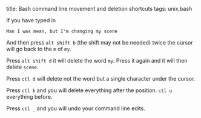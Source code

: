 title: Bash command line movement and deletion shortcuts
tags: unix,bash

If you have typed in

```
Man I was mean, but I'm changing my scene
```

And then press `alt shift b` (the shift may not be needed) twice the cursor will go back to the `m` of `my`. 

Press `alt shift d` it will delete the word `my`. Press it again and it will then delete `scene`.

Press `ctl d` will delete not the word but a single character under the cursor.

Press `ctl k` and you will delete everything after the position. `ctl u` everything before.

Press `ctl _` and you will undo your command line edits.
